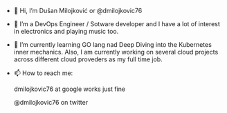 - 👋 Hi, I’m Dušan Milojković or @dmilojkovic76
- 👀 I’m a DevOps Engineer / Sotware developer and I have a lot of interest in electronics and playing music too.
- 🌱 I’m currently learning GO lang nad Deep Diving into the Kubernetes inner mechanics. Also, I am currently working on several cloud projects across different cloud proveders as my full time job.

- 📫 How to reach me:
  
  dmilojkovic76 at google works just fine
  
  @dmilojkovic76 on twitter

<!---
dmilojkovic76/dmilojkovic76 is a ✨ special ✨ repository because its `README.md` (this file) appears on your GitHub profile.
You can click the Preview link to take a look at your changes.
--->
